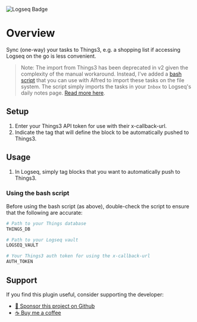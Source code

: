![Logseq Badge](https://img.shields.io/badge/logseq-%2385C8C8?style=for-the-badge&logo=logseq&logoColor=black)

# Overview

Sync (one-way) your tasks to Things3, e.g. a shopping list if accessing Logseq on the go is less convenient.

> Note: The import from Things3 has been deprecated in v2 given the complexity of the manual workaround. Instead, I've added a [bash script](./gists/script.sh) that you can use with Alfred to import these tasks on the file system. The script simply imports the tasks in your `Inbox` to Logseq's daily notes page. [Read more here](https://github.com/benjypng/logseq-things3-plugin?tab=readme-ov-file#using-the-bash-script).

## Setup

1. Enter your Things3 API token for use with their x-callback-url.
2. Indicate the tag that will define the block to be automatically pushed to Things3.

## Usage

1. In Logseq, simply tag blocks that you want to automatically push to Things3.

### Using the bash script

Before using the bash script (as above), double-check the script to ensure that the following are accurate:

```bash
# Path to your Things database
THINGS_DB

# Path to your Logseq vault
LOGSEQ_VAULT

# Your Things3 auth token for using the x-callback-url
AUTH_TOKEN
```

## Support

If you find this plugin useful, consider supporting the developer:

- [:gift_heart: Sponsor this project on Github](https://github.com/sponsors/hkgnp)
- [:coffee: Buy me a coffee](https://www.buymeacoffee.com/hkgnp.dev)
